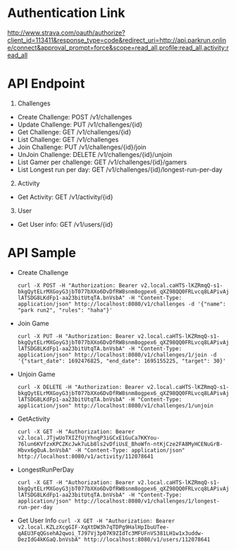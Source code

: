 Authentication Link
===================

http://www.strava.com/oauth/authorize?client_id=113411&response_type=code&redirect_uri=http://api.parkrun.online/connect&approval_prompt=force&scope=read_all,profile:read_all,activity:read_all

API Endpoint
============

1. Challenges

- Create Challenge: POST /v1/challenges
- Update Challenge: PUT /v1/challenges/{id}
- Get Challenge: GET /v1/challenges/{id}
- List Challenge: GET /v1/challenges
- Join Challenge: PUT /v1/challenges/{id}/join
- UnJoin Challenge: DELETE /v1/challenges/{id}/unjoin
- List Gamer per challenge: GET /v1/challenges/{id}/gamers
- List Longest run per day: GET /v1/challenges/{id}/longest-run-per-day

2. Activity

- Get Activity: GET /v1/activity/{id}

3. User
- Get User info: GET /v1/users/{id}

API Sample
==========

- Create Challenge

   ```curl -X POST -H "Authorization: Bearer v2.local.caHTS-lKZRmqQ-s1-bkgQytELrMXGoyG3jbT077bXXo6DvDfRW8snm8ogpex6_qXZ98QQ0FRLvcq8LAPivAjlATSDG8LKdFp1-aa23bitUtqTA.bnVsbA" -H "Content-Type: application/json" http://localhost:8080/v1/challenges -d '{"name": "park run2", "rules": "haha"}'```

- Join Game

   ```curl -X PUT -H "Authorization: Bearer v2.local.caHTS-lKZRmqQ-s1-bkgQytELrMXGoyG3jbT077bXXo6DvDfRW8snm8ogpex6_qXZ98QQ0FRLvcq8LAPivAjlATSDG8LKdFp1-aa23bitUtqTA.bnVsbA" -H "Content-Type: application/json" http://localhost:8080/v1/challenges/1/join -d '{"start_date": 1692476825, "end_date": 1695155225, "target": 30}'```

- Unjoin Game

   ```curl -X DELETE -H "Authorization: Bearer v2.local.caHTS-lKZRmqQ-s1-bkgQytELrMXGoyG3jbT077bXXo6DvDfRW8snm8ogpex6_qXZ98QQ0FRLvcq8LAPivAjlATSDG8LKdFp1-aa23bitUtqTA.bnVsbA" -H "Content-Type: application/json" http://localhost:8080/v1/challenges/1/unjoin```

- GetActivity

   ```curl -X GET -H "Authorization: Bearer v2.local.JTjwUoTXIZfUjYhnqP3iGCxE1GuCa7KKYou-76lun6KVfzxKPCZKcJwk7uLb8ls2vDfiUsE_BhoWfn-ntKjCze2FA8MyHCENuGrB-Hbvx6gQuA.bnVsbA" -H "Content-Type: application/json" http://localhost:8080/v1/activity/112078641```

- LongestRunPerDay

   ```curl -X GET -H "Authorization: Bearer v2.local.caHTS-lKZRmqQ-s1-bkgQytELrMXGoyG3jbT077bXXo6DvDfRW8snm8ogpex6_qXZ98QQ0FRLvcq8LAPivAjlATSDG8LKdFp1-aa23bitUtqTA.bnVsbA" -H "Content-Type: application/json" http://localhost:8080/v1/challenges/1/longest-run-per-day```
- Get User Info
  ```curl -X GET -H "Authorization: Bearer v2.local.KZLzXcgGIF-XqXtDW3h7qTDPg9HalHpIbuUTee-qAEU3FqQGsehA2qwoi_TJ97Vj3p07K9ZIdTc3MFUFnVS381LH1w1x3uddw-DezIdG4kKGaQ.bnVsbA" http://localhost:8080/v1/users/112078641```